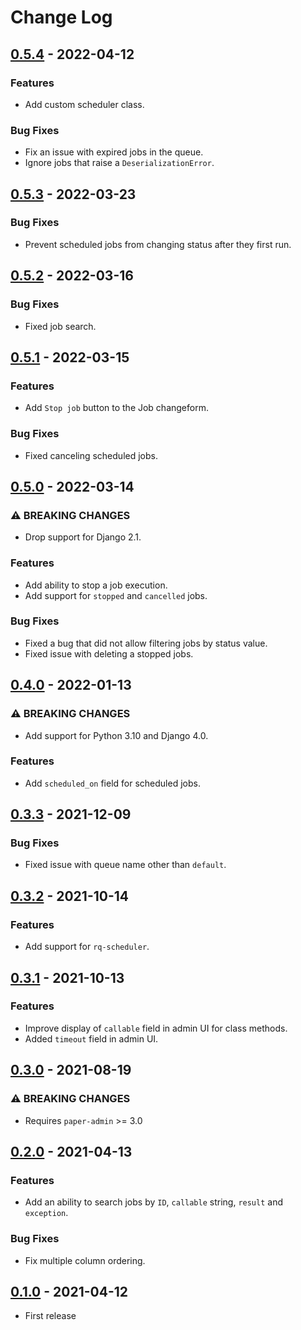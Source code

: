 # Change Log

## [0.5.4](https://github.com/dldevinc/paper-rq/tree/v0.5.4) - 2022-04-12
### Features
- Add custom scheduler class.
### Bug Fixes
- Fix an issue with expired jobs in the queue.
- Ignore jobs that raise a `DeserializationError`.

## [0.5.3](https://github.com/dldevinc/paper-rq/tree/v0.5.3) - 2022-03-23
### Bug Fixes
- Prevent scheduled jobs from changing status after they first run.

## [0.5.2](https://github.com/dldevinc/paper-rq/tree/v0.5.2) - 2022-03-16
### Bug Fixes
- Fixed job search.

## [0.5.1](https://github.com/dldevinc/paper-rq/tree/v0.5.1) - 2022-03-15
### Features
- Add `Stop job` button to the Job changeform.
### Bug Fixes
- Fixed canceling scheduled jobs.

## [0.5.0](https://github.com/dldevinc/paper-rq/tree/v0.5.0) - 2022-03-14
### ⚠ BREAKING CHANGES
- Drop support for Django 2.1.
### Features
- Add ability to stop a job execution.
- Add support for `stopped` and `cancelled` jobs.
### Bug Fixes
- Fixed a bug that did not allow filtering jobs by status value.
- Fixed issue with deleting a stopped jobs.

## [0.4.0](https://github.com/dldevinc/paper-rq/tree/v0.4.0) - 2022-01-13
### ⚠ BREAKING CHANGES
- Add support for Python 3.10 and Django 4.0.
### Features
- Add `scheduled_on` field for scheduled jobs.

## [0.3.3](https://github.com/dldevinc/paper-rq/tree/v0.3.3) - 2021-12-09
### Bug Fixes
- Fixed issue with queue name other than `default`. 

## [0.3.2](https://github.com/dldevinc/paper-rq/tree/v0.3.2) - 2021-10-14
### Features
- Add support for `rq-scheduler`.

## [0.3.1](https://github.com/dldevinc/paper-rq/tree/v0.3.1) - 2021-10-13
### Features
- Improve display of `callable` field in admin UI for class methods.
- Added `timeout` field in admin UI.

## [0.3.0](https://github.com/dldevinc/paper-rq/tree/v0.3.0) - 2021-08-19
### ⚠ BREAKING CHANGES
- Requires `paper-admin` >= 3.0 

## [0.2.0](https://github.com/dldevinc/paper-rq/tree/v0.2.0) - 2021-04-13
### Features
- Add an ability to search jobs by `ID`, `callable` string, `result` 
  and `exception`.
### Bug Fixes
- Fix multiple column ordering.

## [0.1.0](https://github.com/dldevinc/paper-rq/tree/v0.1.0) - 2021-04-12
- First release
